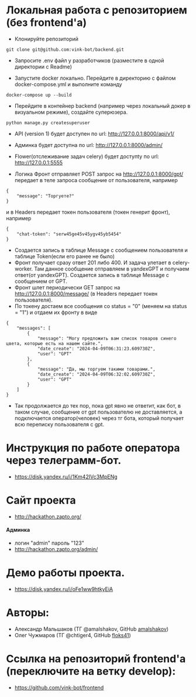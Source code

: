 #  Локальная работа с репозиторием (без frontend'a)

- Клонируйте репозиторий
```
git clone git@github.com:vink-bot/backend.git
```

- Запросите .env файл у разработчиков (разместите в одной директории с Readme)

- Запустите docker локально. Перейдите в директорию с файлом docker-compose.yml и выполните команду
```
docker-compose up --build
```

- Перейдите в контейнер backend (например через локальный докер в визуальном режиме), создайте суперюзера.
```
python manage.py createsuperuser
```

- API (version 1) будет доступен по url:
http://127.0.0.1:8000/api/v1/
- Админка будет доступна по url:
http://127.0.0.1:8000/admin/
- Flower(отслеживание задач celery) будет доступty по url:
http://127.0.0.1:5555

- Логика
Фронт отправляет POST запрос на http://127.0.0.1:8000/gpt/ передает в теле запроса сообщение от пользователя, например
```
{
    "message": "Торгуете?"
}
```
и в Headers передает токен пользователя (токен генерит фронт), например
```
{
    "chat-token": "serw45ge45v45ygv45yb5454"
}
```
- Создается запись в таблице Message с сообщением пользователя и таблице Token(если его ранее не было)
- Фронт получает сразу ответ 201 либо 400. И задача улетает в celery-worker. Там данное сообщение отправляем в yandexGPT и получаем ответ(от yandexGPT). Создается запись в таблице Message с сообщением от GPT.
- Фронт шлет периодически GET запрос на http://127.0.0.1:8000/message/ (в Headers передает токен пользователя).
- По токену достаем все сообщения со status = "0" (меняем на status = "1") и отдаем их фронту в виде
```
{
    "messages": [
        {
            "message": "Могу предложить вам список товаров синего цвета, которые есть на нашем сайте.",
            "date_create": "2024-04-09T06:31:23.609730Z",
            "user": "GPT"
        },
        {
            "message": "Да, мы торгуем такими товарами.",
            "date_create": "2024-04-09T06:32:02.609730Z",
            "user": "GPT"
        }
    ]
}
```
- Так продолжается до тех пор, пока gpt явно не ответит, как бот, в таком случае, сообщение от gpt пользователю не доставляется, а подключается оператор(человек) через тг бота, который получает всю переписку пользователя с gpt.

# Инструкция по работе оператора через телеграмм-бот.
- https://disk.yandex.ru/i/1Km42IVc3MpENg

# Сайт проекта
- http://hackathon.zapto.org/
#### Админка
- логин "admin" пароль "123"
- http://hackathon.zapto.org/admin/

# Демо работы проекта.
- https://disk.yandex.ru/i/oFe1ww9htkyEiA

# Авторы:
- Александр Мальшаков (ТГ @amalshakov, GitHub [amalshakov](https://github.com/amalshakov/))
- Олег Чужмаров  (ТГ @chtiger4, GitHub [floks41](https://github.com/floks41/))

# Ссылка на репозиторий frontend'a (переключите на ветку develop):
- https://github.com/vink-bot/frontend